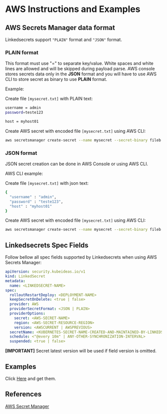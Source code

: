 # AWS Instructions and Examples

## AWS Secrets Manager data format

Linkedsecrets support `"PLAIN"` format and `"JSON"` format.

### PLAIN format

This format must use "=" to separate key/value. White spaces and white lines are allowed and will be skipped during payload parse. AWS console stores secrets data only in the **JSON** format and you will have to use AWS CLI to store secret as binary to use **PLAIN** format.

Example:

Create file `[mysecret.txt]` with PLAIN text:

```bash
username = admin
password=teste123

host = myhost01
```

Create AWS secret with encoded file `[mysecret.txt]` using AWS CLI:

```bash
aws secretsmanager create-secret --name mysecret --secret-binary fileb://mysecret.txt
```

### JSON format

JSON secret creation can be done in AWS Console or using AWS CLI.

AWS CLI example:

Create file `[mysecret.txt]` with json text:

```bash
{
  "username" : "admin",
  "password" : "teste123",
  "host" : "myhost01"
}
```

Create AWS secret with encoded file `[mysecret.txt]` using AWS CLI:

```bash
aws secretsmanager create-secret --name mysecret --secret-binary fileb://mysecret.txt
```

## Linkedsecrets Spec Fields

Follow bellow all spec fields supported by Linkedsecrets when using AWS Secrets Manager:

``` yaml
apiVersion: security.kubeideas.io/v1
kind: LinkedSecret
metadata:
  name: <LINKEDSECRET-NAME>
spec:
  rolloutRestartDeploy: <DEPLOYMENT-NAME>
  keepSecretOnDelete: <true | false>
  provider: AWS
  providerSecretFormat: <JSON | PLAIN>
  providerOptions:
    secret: <AWS-SECRET-NAME>
    region: <AWS-SECRET-RESOURCE-REGION>
    version: <AWSCURRENT | AWSPREVIOUS> 
  secretName: <KUBERNETES-SECRET-NAME-CREATED-AND-MAINTAINED-BY-LINKEDSECRETS>
  schedule: <"@every 10m" | ANY-OTHER-SYNCHRONIZATION-INTERVAL>
  suspended: <true | false>
```

**[IMPORTANT]** Secret latest version will be used if field version is omitted.

## Examples

Click [Here](https://kubeideas.github.io/linkedsecrets/aws) and get them.

## References

[AWS Secret Manager](https://docs.aws.amazon.com/secretsmanager/latest/userguide/getting-started.html)
